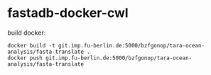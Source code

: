 # fastadb-docker-cwl

build docker:

```
docker build -t git.imp.fu-berlin.de:5000/bzfgonop/tara-ocean-analysis/fasta-translate .
docker push git.imp.fu-berlin.de:5000/bzfgonop/tara-ocean-analysis/fasta-translate
```

